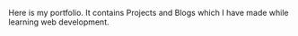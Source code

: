 Here is my portfolio. It contains Projects and Blogs which I have made while learning web development.